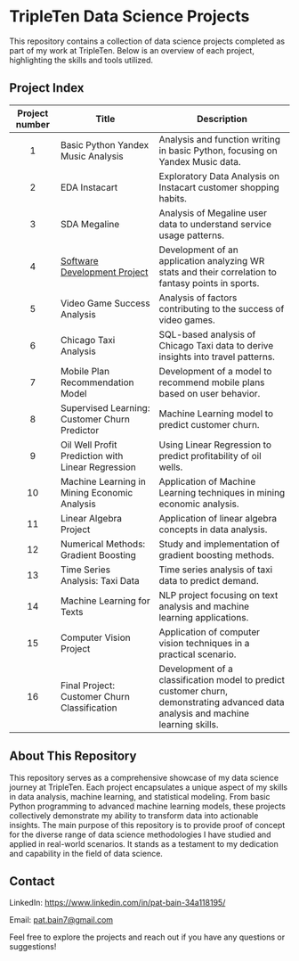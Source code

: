 # TripleTen Data Science Projects

This repository contains a collection of data science projects completed as part of my work at TripleTen. Below is an overview of each project, highlighting the skills and tools utilized.

## Project Index

| Project number | Title | Description |
| :------------: | ----- | ----------- |
| 1 | Basic Python Yandex Music Analysis | Analysis and function writing in basic Python, focusing on Yandex Music data. |
| 2 | EDA Instacart | Exploratory Data Analysis on Instacart customer shopping habits. |
| 3 | SDA Megaline | Analysis of Megaline user data to understand service usage patterns. |
| 4 | [Software Development Project](https://github.com/[YourGitHubProfile]/[YourProjectRepo]) | Development of an application analyzing WR stats and their correlation to fantasy points in sports. |
| 5 | Video Game Success Analysis | Analysis of factors contributing to the success of video games. |
| 6 | Chicago Taxi Analysis | SQL-based analysis of Chicago Taxi data to derive insights into travel patterns. |
| 7 | Mobile Plan Recommendation Model | Development of a model to recommend mobile plans based on user behavior. |
| 8 | Supervised Learning: Customer Churn Predictor | Machine Learning model to predict customer churn. |
| 9 | Oil Well Profit Prediction with Linear Regression | Using Linear Regression to predict profitability of oil wells. |
| 10 | Machine Learning in Mining Economic Analysis | Application of Machine Learning techniques in mining economic analysis. |
| 11 | Linear Algebra Project | Application of linear algebra concepts in data analysis. |
| 12 | Numerical Methods: Gradient Boosting | Study and implementation of gradient boosting methods. |
| 13 | Time Series Analysis: Taxi Data | Time series analysis of taxi data to predict demand. |
| 14 | Machine Learning for Texts | NLP project focusing on text analysis and machine learning applications. |
| 15 | Computer Vision Project | Application of computer vision techniques in a practical scenario. |
| 16 | Final Project: Customer Churn Classification | Development of a classification model to predict customer churn, demonstrating advanced data analysis and machine learning skills. |

## About This Repository

This repository serves as a comprehensive showcase of my data science journey at TripleTen. Each project encapsulates a unique aspect of my skills in data analysis, machine learning, and statistical modeling. From basic Python programming to advanced machine learning models, these projects collectively demonstrate my ability to transform data into actionable insights. The main purpose of this repository is to provide proof of concept for the diverse range of data science methodologies I have studied and applied in real-world scenarios. It stands as a testament to my dedication and capability in the field of data science.

## Contact

LinkedIn: https://www.linkedin.com/in/pat-bain-34a118195/

Email: pat.bain7@gmail.com


Feel free to explore the projects and reach out if you have any questions or suggestions!
